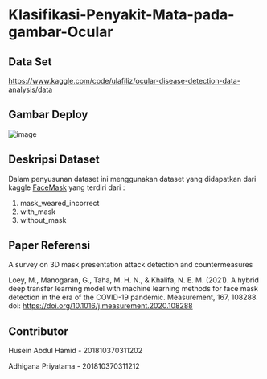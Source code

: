 # Klasifikasi-Penyakit-Mata-pada-gambar-Ocular


## Data Set
https://www.kaggle.com/code/ulafiliz/ocular-disease-detection-data-analysis/data

## Gambar Deploy
![image](https://user-images.githubusercontent.com/49096980/186394193-3b39daf5-7a40-4ccc-b312-6519a4f9c164.png)


## Deskripsi Dataset 
Dalam penyusunan dataset ini menggunakan dataset yang didapatkan dari kaggle [FaceMask](https://www.kaggle.com/vijaykumar1799/face-mask-detection) yang terdiri dari :
1. mask_weared_incorrect
2. with_mask
3. without_mask

## Paper Referensi
A survey on 3D mask presentation attack detection and countermeasures

Loey, M., Manogaran, G., Taha, M. H. N., & Khalifa, N. E. M. (2021). A hybrid deep transfer learning model with machine learning methods for face mask detection in the era of the COVID-19 pandemic. Measurement, 167, 108288. doi: https://doi.org/10.1016/j.measurement.2020.108288

## Contributor
Husein Abdul Hamid - 201810370311202

Adhigana Priyatama - 201810370311212



